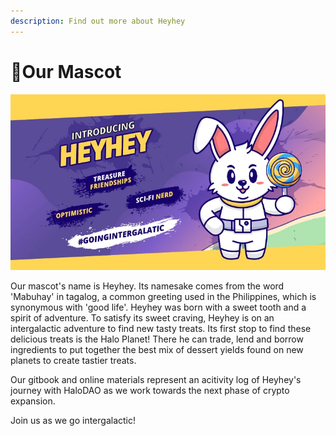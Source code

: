 ```yaml
---
description: Find out more about Heyhey
---
```


# 🐇Our Mascot

![Get To Know HeyHey](.gitbook/assets/photo_2021-05-20-13.20.00.jpeg)

Our mascot's name is Heyhey. Its namesake comes from the word 'Mabuhay' in tagalog, a common greeting used in the Philippines, which is synonymous with 'good life'. Heyhey was born with a sweet tooth and a spirit of adventure. To satisfy its sweet craving, Heyhey is on an intergalactic adventure to find new tasty treats. Its first stop to find these delicious treats is the Halo Planet! There he can trade, lend and borrow ingredients to put together the best mix of dessert yields found on new planets to create tastier treats.

Our gitbook and online materials represent an acitivity log of Heyhey's journey with HaloDAO as we work towards the next phase of crypto expansion.

Join us as we go intergalactic!

